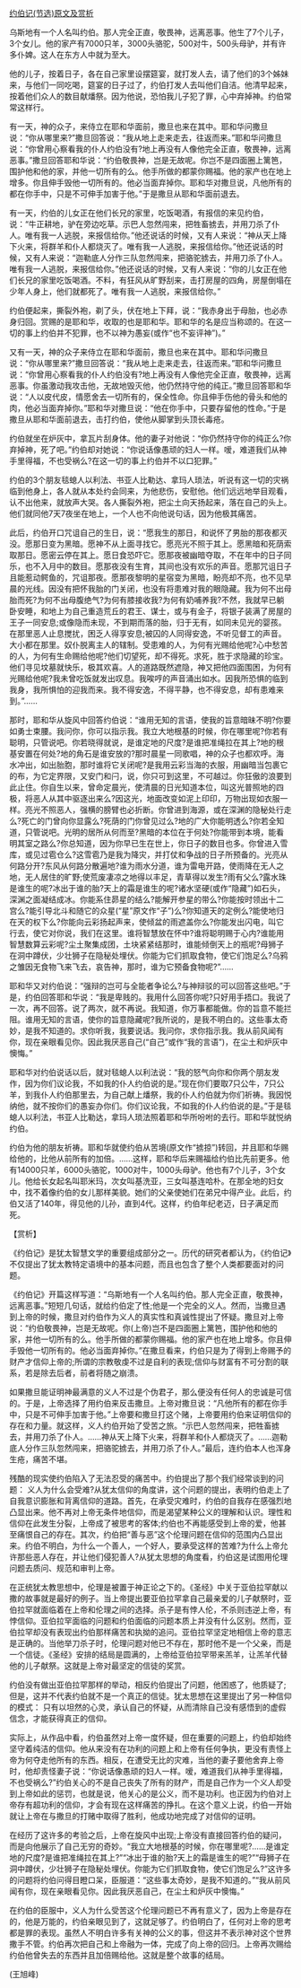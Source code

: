 [约伯记(节选)原文及赏析](https://www.vrrw.net/wx/12223.html)

乌斯地有一个人名叫约伯。那人完全正直，敬畏神，远离恶事。他生了7个儿子，3个女儿。他的家产有7000只羊，3000头骆驼，500对牛，500头母驴，并有许多仆婢。这人在东方人中就为至大。

他的儿子，按着日子，各在自己家里设摆筵宴，就打发人去，请了他们的3个姊妹来，与他们一同吃喝，筵宴的日子过了，约伯打发人去叫他们自洁。他清早起来，按着他们众人的数目献燔祭。因为他说，恐怕我儿子犯了罪，心中弃掉神。约伯常常这样行。

有一天，神的众子，来侍立在耶和华面前，撒旦也来在其中。耶和华问撒旦说：“你从哪里来?”撒旦回答说：“我从地上走来走去，往返而来。”耶和华问撒旦说：“你曾用心察看我的仆人约伯没有?地上再没有人像他完全正直，敬畏神，远离恶事。”撒旦回答耶和华说：“约伯敬畏神，岂是无故呢。你岂不是四面圈上篱笆，围护他和他的家，并他一切所有的么。他手所做的都蒙你赐福。他的家产也在地上增多。你且伸手毁他一切所有的。他必当面弃掉你。耶和华对撒旦说，凡他所有的都在你手中，只是不可伸手加害于他。”于是撒旦从耶和华面前退去。

有一天，约伯的儿女正在他们长兄的家里，吃饭喝酒，有报信的来见约伯，说：“牛正耕地，驴在旁边吃草。示巴人忽然闯来，把牲畜掳去，并用刀杀了仆人。唯有我一人逃脱，来报信给你。”他还说话的时候，又有人来说：“神从天上降下火来，将群羊和仆人都烧灭了。唯有我一人逃脱，来报信给你。”他还说话的时候，又有人来说：“迦勒底人分作三队忽然闯来，把骆驼掳去，并用刀杀了仆人。唯有我一人逃脱，来报信给你。”他还说话的时候，又有人来说：“你的儿女正在他们长兄的家里吃饭喝酒。不料，有狂风从旷野刮来，击打房屋的四角，房屋倒塌在少年人身上，他们就都死了。唯有我一人逃脱，来报信给你。”



约伯便起来，撕裂外袍，剃了头，伏在地上下拜，说：“我赤身出于母胎，也必赤身归回。赏赐的是耶和华，收取的也是耶和华。耶和华的名是应当称颂的。在这一切的事上约伯并不犯罪，也不以神为愚妄(或作“也不妄评神”)。”

又有一天，神的众子来侍立在耶和华面前，撒旦也来在其中。耶和华问撒旦说：“你从哪里来?”撒旦回答说：“我从地上走来走去，往返而来。”耶和华问撒旦说：“你曾用心察看我的仆人约伯没有?地上再没有人像他完全正直，敬畏神，远离恶事。你虽激动我攻击他，无故地毁灭他，他仍然持守他的纯正。”撒旦回答耶和华说：“人以皮代皮，情愿舍去一切所有的，保全性命。你且伸手伤他的骨头和他的肉，他必当面弃掉你。”耶和华对撒旦说：“他在你手中，只要存留他的性命。”于是撒旦从耶和华面前退去，击打约伯，使他从脚掌到头顶长毒疮。

约伯就坐在炉灰中，拿瓦片刮身体。他的妻子对他说：“你仍然持守你的纯正么?你弃掉神，死了吧。”约伯却对她说：“你说话像愚顽的妇人一样。嗳，难道我们从神手里得福，不也受祸么?在这一切的事上约伯并不以口犯罪。”

约伯的3个朋友毯螅人以利法、书亚人比勒达、拿玛人琐法，听说有这一切的灾祸临到他身上，各人就从本处约会同来，为他悲伤，安慰他。他们远远地举目观看，认不出他来，就放声大哭。各人撕裂外袍，把尘土向天扬起来，落在自己的头上。他们就同他7天7夜坐在地上，一个人也不向他说句话，因为他极其痛苦。

此后，约伯开口咒诅自己的生日，说：“愿我生的那日，和说怀了男胎的那夜都灭没。愿那日变为黑暗。愿神不从上面寻找它。愿亮光不照于其上。愿黑暗和死荫索取那日。愿密云停在其上。愿日食恐吓它。愿那夜被幽暗夺取，不在年中的日子同乐，也不入月中的数目。愿那夜没有生育，其间也没有欢乐的声音。愿那咒诅日子且能惹动鳄鱼的，咒诅那夜。愿那夜黎明的星宿变为黑暗，盼亮却不亮，也不见早晨的光线。因没有把怀我胎的门关闭，也没有将患难对我的眼隐藏。我为何不出母胎而死?为何不出母腹绝气?为何有膝接收我?为何有奶哺养我?不然，我就早已躺卧安睡，和地上为自己重造荒丘的君王、谋士，或与有金子，将银子装满了房屋的王子一同安息;或像隐而未现，不到期而落的胎，归于无有，如同未见光的婴孩。在那里恶人止息搅扰，困乏人得享安息;被囚的人同得安逸，不听见督工的声音。大小都在那里。奴仆脱离主人的辖制。受患难的人，为何有光赐给他呢?心中愁苦的人，为何有生命赐给他呢?他们切望死，却不得死。求死，胜于求隐藏的珍宝。他们寻见坟墓就快乐，极其欢喜。人的道路既然遮隐，神又把他四面围困，为何有光赐给他呢?我未曾吃饭就发出叹息。我唉哼的声音涌出如水。因我所恐惧的临到我身，我所惧怕的迎我而来。我不得安逸，不得平静，也不得安息，却有患难来到。”……

那时，耶和华从旋风中回答约伯说：“谁用无知的言语，使我的旨意暗昧不明?你要如勇士束腰。我问你，你可以指示我。我立大地根基的时候，你在哪里呢?你若有聪明，只管说吧。你若晓得就说，是谁定地的尺度?是谁把准绳拉在其上?地的根基安置在何处?地的角石是谁安放的?那时晨星一同歌唱，神的众子也都欢呼。海水冲出，如出胎胞，那时谁将它关闭呢?是我用云彩当海的衣服，用幽暗当包裹它的布，为它定界限，又安门和闩，说，你只可到这里，不可越过。你狂傲的浪要到此止住。你自生以来，曾命定晨光，使清晨的日光知道本位，叫这光普照地的四极，将恶人从其中驱逐出来么?因这光，地面改变如泥上印印，万物出现如衣服一样。亮光不照恶人，强横的膀臂也必折断。你曾进到海源，或在深渊的隐秘处行走么?死亡的门曾向你显露么?死荫的门你曾见过么?地的广大你能明透么?你若全知道，只管说吧。光明的居所从何而至?黑暗的本位在于何处?你能带到本境，能看明其室之路么?你总知道，因为你早已生在世上，你日子的数目也多。你曾进入雪库，或见过雹仓么?这雪雹乃是我为降灾，并打仗和争战的日子所预备的。光亮从何路分开?东风从何路分散遍地?谁为雨水分道，谁为雷电开路，使雨降在无人之地，无人居住的旷野;使荒废凄凉之地得以丰足，青草得以发生?雨有父么?露水珠是谁生的呢?冰出于谁的胎?天上的霜是谁生的呢?诸水坚硬(或作“隐藏”)如石头，深渊之面凝结成冰。你能系住昴星的结么?能解开参星的带么?你能按时领出十二宫么?能引导北斗和随它的众星(“星”原文作“子”)么?你知道天的定例么?能使地归在天的权下么?你能向云彩扬起声来，使倾盆的雨遮盖你么?你能发出闪电，叫它行去，使它对你说，我们在这里。谁将智慧放在怀中?谁将聪明赐于心内?谁能用智慧数算云彩呢?尘土聚集成团，土块紧紧结那时，谁能倾倒天上的瓶呢?母狮子在洞中蹲伏，少壮狮子在隐秘处埋伏。你能为它们抓取食物，使它们饱足么?乌鸦之雏因无食物飞来飞去，哀告神，那时，谁为它预备食物呢?”……

耶和华又对约伯说：“强辩的岂可与全能者争论么?与神辩驳的可以回答这些吧。”于是，约伯回答耶和华说：“我是卑贱的。我用什么回答你呢?只好用手捂口。我说了一次，再不回答。说了两次，就不再说。我知道，你万事都能做。你的旨意不能拦阻。谁用无知的言语，使你的旨意隐藏呢?我所说的，是我不明白的。这些事太奇妙，是我不知道的。求你听我，我要说话。我问你，求你指示我。我从前风闻有你，现在亲眼看见你。因此我厌恶自己(“自己”或作“我的言语”)，在尘土和炉灰中懊悔。”

耶和华对约伯说话以后，就对毯螅人以利法说：“我的怒气向你和你两个朋友发作，因为你们议论我，不如我的仆人约伯说的是。”现在你们要取7只公牛，7只公羊，到我仆人约伯那里去，为自己献上燔祭，我的仆人约伯就为你们祈祷。我因悦纳他，就不按你们的愚妄办你们。你们议论我，不如我的仆人约伯说的是。”于是毯螅人以利法，书亚人比勒达，拿玛人琐法照着耶和华所吩咐的去行。耶和华就悦纳约伯。

约伯为他的朋友祈祷。耶和华就使约伯从苦境(原文作“掳掠”)转回，并且耶和华赐给他的，比他从前所有的加倍。……这样，耶和华后来赐福给约伯比先前更多。他有14000只羊，6000头骆驼，1000对牛，1000头母驴。他也有7个儿子，3个女儿。他给长女起名叫耶米玛，次女叫基洗亚，三女叫基连哈朴。在那全地的妇女中，找不着像约伯的女儿那样美貌。她们的父亲使她们在弟兄中得产业。此后，约伯又活了140年，得见他的儿孙，直到4代。这样，约伯年纪老迈，日子满足而死。

【赏析】

《约伯记》是犹太智慧文学的重要组成部分之一。历代的研究者都认为，《约伯记》不仅提出了犹太教特定语境中的基本问题，而且也包含了整个人类都要面对的问题。

《约伯记》开篇这样写道：“乌斯地有一个人名叫约伯。那人完全正直，敬畏神，远离恶事。”短短几句话，就给约伯定了性;他是一个完全的义人。然而，当撒旦遇到上帝的时候，撒旦对约伯作为义人的真实性和真诚性提出了怀疑。撒旦对上帝说：“约伯敬畏神，岂是无故呢。你(上帝)岂不是四面圈上篱笆，围护他和他的家，并他一切所有的么。他手所做的都蒙你赐福。他的家产也在地上增多。你且伸手毁他一切所有的。他必当面弃掉你。”在撒旦看来，约伯只是为了得到上帝赐予的财产才信仰上帝的;所谓的宗教敬虔不过是自利的表现;信仰与财富有不可分割的联系，若是除去后者，前者将随之崩溃。

如果撒旦能证明神最满意的义人不过是个伪君子，那么便没有任何人的忠诚是可信的。于是，上帝选择了用约伯来反击撒旦。上帝对撒旦说：“凡他所有的都在你手中，只是不可伸手加害于他。”上帝要和撒旦打这个赌，上帝要用约伯来证明信仰的存在和力量。就这样，义人约伯开始了受苦之旅。“示巴人忽然闯来，把牲畜掳去，并用刀杀了仆人。……神从天上降下火来，将群羊和仆人都烧灭了。……迦勒底人分作三队忽然闯来，把骆驼掳去，并用刀杀了仆人。”最后，连约伯本人也浑身生疮，痛苦不堪。

残酷的现实使约伯陷入了无法忍受的痛苦中。约伯提出了那个我们经常谈到的问题： 义人为什么会受难?从犹太信仰的角度讲，这个问题的提出，表明约伯走上了自我意识膨胀和背离信仰的道路。首先，在承受灾难时，约伯的自我存在感强烈地凸显出来。他不再对上帝无条件地信仰，而是渴望某种公义的理解和认识。理性和信仰在此发生分裂，上帝成了被思考的客体;约伯也不再能感受到上帝的爱，他甚至痛恨自己的存在。其次，约伯把“善与恶”这个伦理问题在信仰的范围内凸显出来。约伯不明白，为什么一个善人，一个好人，要承受这样的苦难?为什么上帝允许那些恶人存在，并让他们侵犯善人?从犹太思想的角度看，约伯这是试图用伦理问题去质问、规范和审判上帝。

在正统犹太教思想中，伦理是被置于神正论之下的。《圣经》中关于亚伯拉罕献以撒的故事就是最好的例子。当上帝提出要亚伯拉罕拿自己最亲爱的儿子献祭时，亚伯拉罕就面临着在上帝和伦理之间的选择。杀子是有悖人伦，不杀则违逆上帝，有悖信仰。亚伯拉罕面临的问题和约伯面临的问题本质上并没有什么区别。然而，亚伯拉罕却没有表现出约伯那样痛苦和执拗的追问。亚伯拉罕坚定地相信上帝的意志是正确的。当他举刀杀子时，伦理问题对他已不存在，那时他不是一个父亲，而是一个信徒。《圣经》安排的结局是圆满的，上帝给亚伯拉罕带来羔羊，让羔羊代替他的儿子献祭。这就是上帝对最坚定的信徒的奖赏。

约伯没有做出亚伯拉罕那样的举动，相反约伯提出了问题，他困惑了，他质疑了;但是，这并不代表约伯就不是一个真正的信徒。犹太思想在这里提出了另一种信仰的模式： 只有以坦然的心灵，承认自己的怀疑，从而清除自己没有感悟到的虚假信念，才能获得真正的信仰。

实际上，从作品中看，约伯虽然对上帝一度怀疑，但在重要的问题上，约伯却始终坚守着纯洁的信仰。他从来没有在功利的问题上和上帝有任何争执，更没有责怪上帝为何夺走他所有的东西。相反，在遭受无比的灾难，当他的妻子要他舍弃上帝时，他却责怪妻子说：“你说话像愚顽的妇人一样。嗳，难道我们从神手里得福，不也受祸么?”约伯关心的不是自己丧失了所有的财产，而是自己作为一个义人却受到上帝如此的惩罚，也就是说，他关心的是公义，而不是功利。也正因为约伯对上帝存有超功利的信仰，才会有现在这样痛苦的挣扎。在这个意义上说，约伯一开始就让上帝在与撒旦的打赌中取得了胜利，他成功地完成了对信仰的证明。

在经历了这许多的考验之后，上帝在旋风中出现;上帝没有直接回答约伯的疑问，而是向他展示了自己无穷的奇妙。“我立大地根基的时候，你在哪里呢?……是谁定地的尺度?是谁把准绳拉在其上?”“冰出于谁的胎?天上的霜是谁生的呢?”“母狮子在洞中蹲伏，少壮狮子在隐秘处埋伏。你能为它们抓取食物，使它们饱足么?”这许多的问题将约伯问得目瞪口呆，臣服道：“这些事太奇妙，是我不知道的。”“我从前风闻有你，现在亲眼看见你。因此我厌恶自己，在尘土和炉灰中懊悔。”

在约伯的臣服中，义人为什么受苦这个伦理问题已不再有意义了，因为上帝是存在的，他是万能的，约伯亲眼见到了，这就足够了。约伯明白了，任何对上帝的思考都是罪的表现。虽然人不明白许多有关神的公义的事，但这并不表示神对这个世界撒手不管。约伯再次把自己和上帝融为一体，完成了向上帝的回归。上帝再次赐给约伯他曾失去的东西并且加倍赐给他。这就是整个故事的结局。

(王旭峰)

